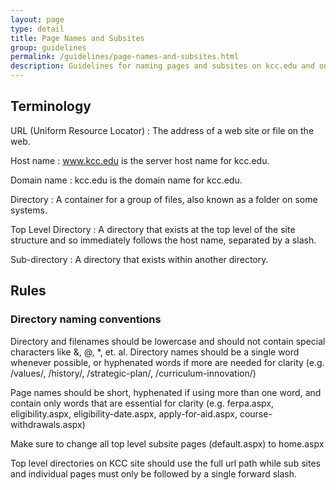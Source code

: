 ```yaml
---
layout: page
type: detail
title: Page Names and Subsites
group: guidelines
permalink: /guidelines/page-names-and-subsites.html
description: Guidelines for naming pages and subsites on kcc.edu and on mykcc in SharePoint.
---
```


## Terminology
URL (Uniform Resource Locator)
: The address of a web site or file on the web.

Host name
: www.kcc.edu is the server host name for kcc.edu.

Domain name
: kcc.edu is the domain name for kcc.edu.

Directory
: A container for a group of files, also known as a folder on some systems.

Top Level Directory
: A directory that exists at the top level of the site structure and so immediately follows the host name, separated by a slash.

Sub-directory
: A directory that exists within another directory.

## Rules

### Directory naming conventions

Directory and filenames should be lowercase and should not contain special characters like &, @, *, et. al. Directory names should be a single word whenever possible, or hyphenated words if more are needed for clarity (e.g. /values/, /history/, /strategic-plan/, /curriculum-innovation/)

Page names should be short, hyphenated if using more than one word, and contain only words that are essential for clarity (e.g. ferpa.aspx, eligibility.aspx, eligibility-date.aspx, apply-for-aid.aspx, course-withdrawals.aspx)

Make sure to change all top level subsite pages (default.aspx) to home.aspx

Top level directories on KCC site should use the full url path while sub sites and individual pages must only be followed by a single forward slash.

